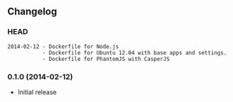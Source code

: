 ## Changelog

### HEAD

```
2014-02-12 - Dockerfile for Node.js
           - Dockerfile for Ubuntu 12.04 with base apps and settings.
           - Dockerfile for PhantomJS with CasperJS
```

### 0.1.0 (2014-02-12)

* Initial release